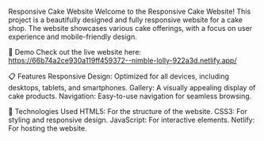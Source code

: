Responsive Cake Website
Welcome to the Responsive Cake Website! This project is a beautifully designed and fully responsive website for a cake shop. The website showcases various cake offerings, with a focus on user experience and mobile-friendly design.

🚀 Demo
Check out the live website here: https://66b74a2ce930a119ff459372--nimble-lolly-922a3d.netlify.app/

📋 Features
Responsive Design: Optimized for all devices, including desktops, tablets, and smartphones.
Gallery: A visually appealing display of cake products.
Navigation: Easy-to-use navigation for seamless browsing.

🔧 Technologies Used
HTML5: For the structure of the website.
CSS3: For styling and responsive design.
JavaScript: For interactive elements.
Netlify: For hosting the website.

